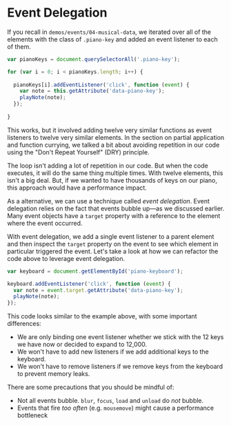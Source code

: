 # Event Delegation

If you recall in `demos/events/04-musical-data`, we iterated over all of the elements with the class of `.piano-key` and added an event listener to each of them.

```js
var pianoKeys = document.querySelectorAll('.piano-key');

for (var i = 0; i < pianoKeys.length; i++) {
  
  pianoKeys[i].addEventListener('click', function (event) {
    var note = this.getAttribute('data-piano-key');
    playNote(note);
  });
  
}
```

This works, but it involved adding twelve very similar functions as event listeners to twelve very similar elements. In the section on partial application and function currying, we talked a bit about avoiding repetition in our code using the "Don't Repeat Yourself" (DRY) principle.

The loop isn't adding a lot of repetition in our code. But when the code executes, it will do the same thing multiple times. With twelve elements, this isn't a big deal. But, if we wanted to have thousands of keys on our piano, this approach would have a performance impact.

As a alternative, we can use a technique called _event delegation_. Event delegation relies on the fact that events bubble up—as we discussed earlier. Many event objects have a `target` property with a reference to the element where the event occurred.

With event delegation, we add a single event listener to a parent element and then inspect the `target` property on the event to see which element in particular triggered the event. Let's take a look at how we can refactor the code above to leverage event delegation.


```js
var keyboard = document.getElementById('piano-keyboard');

keyboard.addEventListener('click', function (event) {
  var note = event.target.getAttribute('data-piano-key');
  playNote(note);
});
```

This code looks similar to the example above, with some important differences:

* We are only binding one event listener whether we stick with the 12 keys we have now or decided to expand to 12,000.
* We won't have to add new listeners if we add additional keys to the keyboard.
* We won't have to remove listeners if we remove keys from the keyboard to prevent memory leaks.

There are some precautions that you should be mindful of:

* Not all events bubble. `blur`, `focus`, `load` and `unload` do _not_ bubble.
* Events that fire _too often_ (e.g. `mousemove`) might cause a performance bottleneck
